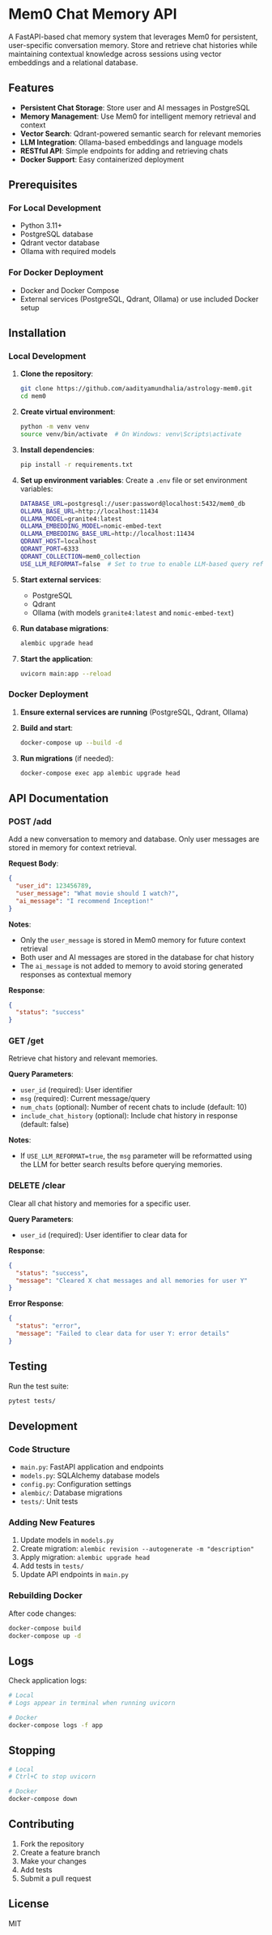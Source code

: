 # Mem0 Chat Memory API

A FastAPI-based chat memory system that leverages Mem0 for persistent, user-specific conversation memory. Store and retrieve chat histories while maintaining contextual knowledge across sessions using vector embeddings and a relational database.

## Features

- **Persistent Chat Storage**: Store user and AI messages in PostgreSQL
- **Memory Management**: Use Mem0 for intelligent memory retrieval and context
- **Vector Search**: Qdrant-powered semantic search for relevant memories
- **LLM Integration**: Ollama-based embeddings and language models
- **RESTful API**: Simple endpoints for adding and retrieving chats
- **Docker Support**: Easy containerized deployment

## Prerequisites

### For Local Development
- Python 3.11+
- PostgreSQL database
- Qdrant vector database
- Ollama with required models

### For Docker Deployment
- Docker and Docker Compose
- External services (PostgreSQL, Qdrant, Ollama) or use included Docker setup

## Installation

### Local Development

1. **Clone the repository**:
   ```bash
   git clone https://github.com/aadityamundhalia/astrology-mem0.git
   cd mem0
   ```

2. **Create virtual environment**:
   ```bash
   python -m venv venv
   source venv/bin/activate  # On Windows: venv\Scripts\activate
   ```

3. **Install dependencies**:
   ```bash
   pip install -r requirements.txt
   ```

4. **Set up environment variables**:
   Create a `.env` file or set environment variables:
   ```bash
   DATABASE_URL=postgresql://user:password@localhost:5432/mem0_db
   OLLAMA_BASE_URL=http://localhost:11434
   OLLAMA_MODEL=granite4:latest
   OLLAMA_EMBEDDING_MODEL=nomic-embed-text
   OLLAMA_EMBEDDING_BASE_URL=http://localhost:11434
   QDRANT_HOST=localhost
   QDRANT_PORT=6333
   QDRANT_COLLECTION=mem0_collection
   USE_LLM_REFORMAT=false  # Set to true to enable LLM-based query reformatting
   ```

5. **Start external services**:
   - PostgreSQL
   - Qdrant
   - Ollama (with models `granite4:latest` and `nomic-embed-text`)

6. **Run database migrations**:
   ```bash
   alembic upgrade head
   ```

7. **Start the application**:
   ```bash
   uvicorn main:app --reload
   ```

### Docker Deployment

1. **Ensure external services are running** (PostgreSQL, Qdrant, Ollama)

2. **Build and start**:
   ```bash
   docker-compose up --build -d
   ```

3. **Run migrations** (if needed):
   ```bash
   docker-compose exec app alembic upgrade head
   ```

## API Documentation

### POST /add
Add a new conversation to memory and database. Only user messages are stored in memory for context retrieval.

**Request Body**:
```json
{
  "user_id": 123456789,
  "user_message": "What movie should I watch?",
  "ai_message": "I recommend Inception!"
}
```

**Notes**:
- Only the `user_message` is stored in Mem0 memory for future context retrieval
- Both user and AI messages are stored in the database for chat history
- The `ai_message` is not added to memory to avoid storing generated responses as contextual memory

**Response**:
```json
{
  "status": "success"
}
```

### GET /get
Retrieve chat history and relevant memories.

**Query Parameters**:
- `user_id` (required): User identifier
- `msg` (required): Current message/query
- `num_chats` (optional): Number of recent chats to include (default: 10)
- `include_chat_history` (optional): Include chat history in response (default: false)

**Notes**:
- If `USE_LLM_REFORMAT=true`, the `msg` parameter will be reformatted using the LLM for better search results before querying memories.

### DELETE /clear
Clear all chat history and memories for a specific user.

**Query Parameters**:
- `user_id` (required): User identifier to clear data for

**Response**:
```json
{
  "status": "success",
  "message": "Cleared X chat messages and all memories for user Y"
}
```

**Error Response**:
```json
{
  "status": "error",
  "message": "Failed to clear data for user Y: error details"
}
```

## Testing

Run the test suite:
```bash
pytest tests/
```

## Development

### Code Structure
- `main.py`: FastAPI application and endpoints
- `models.py`: SQLAlchemy database models
- `config.py`: Configuration settings
- `alembic/`: Database migrations
- `tests/`: Unit tests

### Adding New Features
1. Update models in `models.py`
2. Create migration: `alembic revision --autogenerate -m "description"`
3. Apply migration: `alembic upgrade head`
4. Add tests in `tests/`
5. Update API endpoints in `main.py`

### Rebuilding Docker
After code changes:
```bash
docker-compose build
docker-compose up -d
```

## Logs

Check application logs:
```bash
# Local
# Logs appear in terminal when running uvicorn

# Docker
docker-compose logs -f app
```

## Stopping

```bash
# Local
# Ctrl+C to stop uvicorn

# Docker
docker-compose down
```

## Contributing

1. Fork the repository
2. Create a feature branch
3. Make your changes
4. Add tests
5. Submit a pull request

## License

MIT